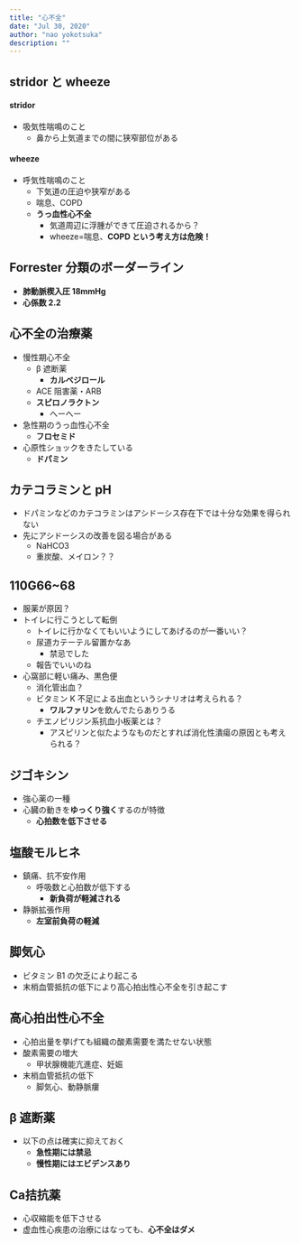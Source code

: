 ```yaml
---
title: "心不全"
date: "Jul 30, 2020"
author: "nao yokotsuka"
description: ""
---
```


## stridor と wheeze

#### stridor

- 吸気性喘鳴のこと
  - 鼻から上気道までの間に狭窄部位がある

#### wheeze

- 呼気性喘鳴のこと
  - 下気道の圧迫や狭窄がある
  - 喘息、COPD
  - **うっ血性心不全**
    - 気道周辺に浮腫ができて圧迫されるから？
    - wheeze=喘息、**COPD という考え方は危険！**

## Forrester 分類のボーダーライン

- **肺動脈楔入圧 18mmHg**
- **心係数 2.2**

## 心不全の治療薬

- 慢性期心不全
  - β 遮断薬
    - **カルベジロール**
  - ACE 阻害薬・ARB
  - **スピロノラクトン**
    - へーへー
- 急性期のうっ血性心不全
  - **フロセミド**
- 心原性ショックをきたしている
  - **ドパミン**

## カテコラミンと pH

- ドパミンなどのカテコラミンはアシドーシス存在下では十分な効果を得られない
- 先にアシドーシスの改善を図る場合がある
  - NaHCO3
  - 重炭酸、メイロン？？

## 110G66~68

- 服薬が原因？
- トイレに行こうとして転倒
  - トイレに行かなくてもいいようにしてあげるのが一番いい？
  - 尿道カテーテル留置かなあ
    - 禁忌でした
  - 報告でいいのね
- 心窩部に軽い痛み、黒色便
  - 消化管出血？
  - ビタミン K 不足による出血というシナリオは考えられる？
    - **ワルファリン**を飲んでたらありうる
  - チエノピリジン系抗血小板薬とは？
    - アスピリンと似たようなものだとすれば消化性潰瘍の原因とも考えられる？

## ジゴキシン

- 強心薬の一種
- 心臓の動きを**ゆっくり強く**するのが特徴
  - **心拍数を低下させる**

## 塩酸モルヒネ

- 鎮痛、抗不安作用
  - 呼吸数と心拍数が低下する
    - **新負荷が軽減される**
- 静脈拡張作用
  - **左室前負荷の軽減**

## 脚気心

- ビタミン B1 の欠乏により起こる
- 末梢血管抵抗の低下により高心拍出性心不全を引き起こす

## 高心拍出性心不全

- 心拍出量を挙げても組織の酸素需要を満たせない状態
- 酸素需要の増大
  - 甲状腺機能亢進症、妊娠
- 末梢血管抵抗の低下
  - 脚気心、動静脈瘻

## β 遮断薬

- 以下の点は確実に抑えておく
  - **急性期には禁忌**
  - **慢性期にはエビデンスあり**

## Ca拮抗薬
- 心収縮能を低下させる
- 虚血性心疾患の治療にはなっても、**心不全はダメ**
